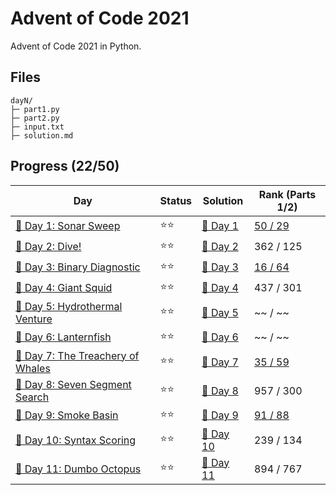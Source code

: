 # Advent of Code 2021
Advent of Code 2021 in Python.

## Files
```
dayN/
├─ part1.py
├─ part2.py
├─ input.txt
├─ solution.md
```

## Progress (22/50)
| Day                                    | Status   | Solution                           | Rank (Parts 1/2)       |
| -----------                           | ---------| --------                            | ---------   |
| [🎄 Day 1: Sonar Sweep](day1)         | ⭐⭐    | [🎯 Day 1](day1/solution.md)       | [50 / 29](https://adventofcode.com/2021/leaderboard/day/1)    |
| [🎄 Day 2: Dive!](day2)               | ⭐⭐    | [🎯 Day 2](day2/solution.md)       | 362 / 125     |
| [🎄 Day 3: Binary Diagnostic](day3)    | ⭐⭐    | [🎯 Day 3](day3/solution.md)       | [16 / 64](https://adventofcode.com/2021/leaderboard/day/3)     |
| [🎄 Day 4: Giant Squid](day4)         | ⭐⭐    | [🎯 Day 4](day4/solution.md)       | 437 / 301 |
| [🎄 Day 5: Hydrothermal Venture](day5)         | ⭐⭐    | [🎯 Day 5](day5/solution.md)       | ~~ / ~~ |
| [🎄 Day 6: Lanternfish](day6)         | ⭐⭐    | [🎯 Day 6](day6/solution.md)       | ~~ / ~~ |
| [🎄 Day 7: The Treachery of Whales](day7)   | ⭐⭐    | [🎯 Day 7](day7/solution.md)  | [35 / 59](https://adventofcode.com/2021/leaderboard/day/7)     |
| [🎄 Day 8: Seven Segment Search](day8)   | ⭐⭐    | [🎯 Day 8](day8/solution.md)  | 957 / 300 |
| [🎄 Day 9: Smoke Basin](day9)   | ⭐⭐    | [🎯 Day 9](day9/solution.md)  | [91 / 88](https://adventofcode.com/2021/leaderboard/day/9)     |
| [🎄 Day 10: Syntax Scoring](day10)   | ⭐⭐    | [🎯 Day 10](day10/solution.md)  | 239 / 134 |
| [🎄 Day 11: Dumbo Octopus](day11)   | ⭐⭐    | [🎯 Day 11](day11/solution.md)  | 894 / 767 |